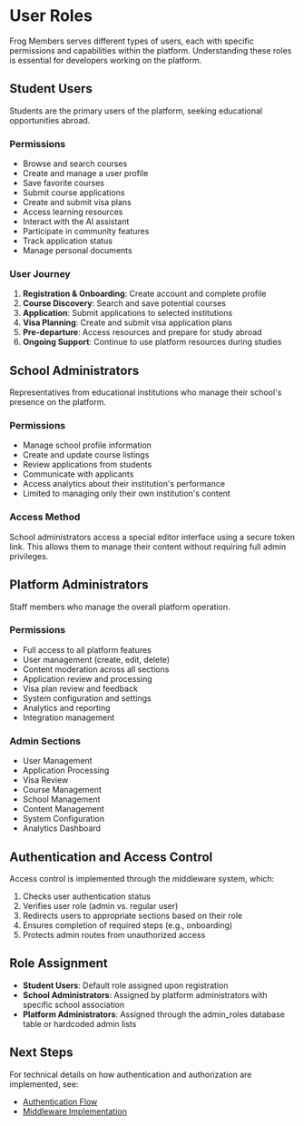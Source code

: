 # User Roles

Frog Members serves different types of users, each with specific permissions and capabilities within the platform. Understanding these roles is essential for developers working on the platform.

## Student Users

Students are the primary users of the platform, seeking educational opportunities abroad.

### Permissions
- Browse and search courses
- Create and manage a user profile
- Save favorite courses
- Submit course applications
- Create and submit visa plans
- Access learning resources
- Interact with the AI assistant
- Participate in community features
- Track application status
- Manage personal documents

### User Journey
1. **Registration & Onboarding**: Create account and complete profile
2. **Course Discovery**: Search and save potential courses
3. **Application**: Submit applications to selected institutions
4. **Visa Planning**: Create and submit visa application plans
5. **Pre-departure**: Access resources and prepare for study abroad
6. **Ongoing Support**: Continue to use platform resources during studies

## School Administrators

Representatives from educational institutions who manage their school's presence on the platform.

### Permissions
- Manage school profile information
- Create and update course listings
- Review applications from students
- Communicate with applicants
- Access analytics about their institution's performance
- Limited to managing only their own institution's content

### Access Method
School administrators access a special editor interface using a secure token link. This allows them to manage their content without requiring full admin privileges.

## Platform Administrators

Staff members who manage the overall platform operation.

### Permissions
- Full access to all platform features
- User management (create, edit, delete)
- Content moderation across all sections
- Application review and processing
- Visa plan review and feedback
- System configuration and settings
- Analytics and reporting
- Integration management

### Admin Sections
- User Management
- Application Processing
- Visa Review
- Course Management
- School Management
- Content Management
- System Configuration
- Analytics Dashboard

## Authentication and Access Control

Access control is implemented through the middleware system, which:

1. Checks user authentication status
2. Verifies user role (admin vs. regular user)
3. Redirects users to appropriate sections based on their role
4. Ensures completion of required steps (e.g., onboarding)
5. Protects admin routes from unauthorized access

## Role Assignment

- **Student Users**: Default role assigned upon registration
- **School Administrators**: Assigned by platform administrators with specific school association
- **Platform Administrators**: Assigned through the admin_roles database table or hardcoded admin lists

## Next Steps

For technical details on how authentication and authorization are implemented, see:
- [Authentication Flow](../technical/authentication.md)
- [Middleware Implementation](../technical/middleware.md)
